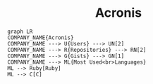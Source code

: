 <h1 align="center">Acronis</h1>

```mermaid
graph LR
COMPANY_NAME{Acronis}
COMPANY_NAME ---> U{Users} ---> UN[2]
COMPANY_NAME ---> R{Repositories} ---> RN[2]
COMPANY_NAME ---> G{Gists} ---> GN[1]
COMPANY_NAME ---> ML{Most Used<br>Languages}
ML --> Ruby[Ruby]
ML --> C[C]
```
